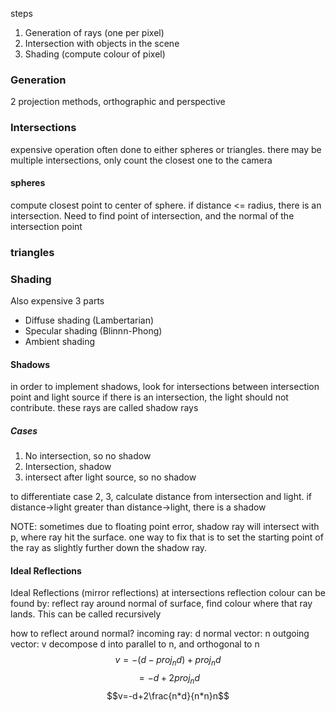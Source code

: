 steps
1. Generation of rays (one per pixel)
2. Intersection with objects in the scene
3. Shading (compute colour of pixel)

### Generation
2 projection methods, orthographic and perspective


### Intersections
expensive operation
often done to either spheres or triangles.
there may be multiple intersections, only count the closest one to the camera
#### spheres
compute closest point to center of sphere. if distance <= radius, there is an intersection. Need to find point of intersection, and the normal of the intersection point

### triangles


### Shading
Also expensive
3 parts
- Diffuse shading (Lambertarian)
- Specular shading (Blinnn-Phong)
- Ambient shading

#### Shadows
in order to implement shadows, look for intersections between intersection point and light source
if there is an intersection, the light should not contribute.
these rays are called shadow rays
##### Cases
1. No intersection, so no shadow
2. Intersection, shadow
3. intersect after light source, so no shadow

to differentiate case 2, 3, calculate distance from intersection and light. if distance->light greater than distance->light, there is a shadow

NOTE: sometimes due to floating point error, shadow ray will intersect with p, where ray hit the surface.
one way to fix that is to set the starting point of the ray as slightly further down the shadow ray.

#### Ideal Reflections
Ideal Reflections (mirror reflections)
at intersections reflection colour can be found by:
reflect ray around normal of surface, find colour where that ray lands.
This can be called recursively

how to reflect around normal?
incoming ray: d
normal vector: n
outgoing vector: v
decompose d into parallel to n, and orthogonal to n
$$v=-(d-proj_nd)+proj_nd$$
$$=-d+2proj_nd$$
$$v=-d+2\frac{n*d}{n*n}n$$

